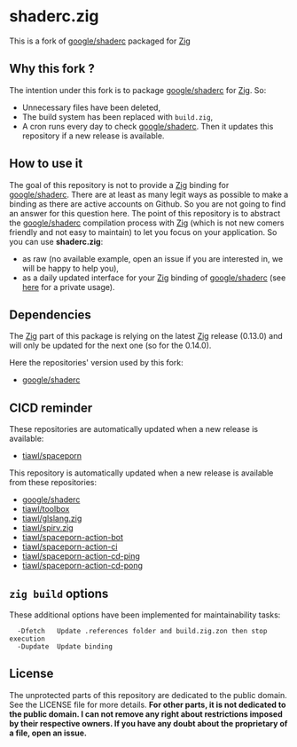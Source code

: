 # shaderc.zig

This is a fork of [google/shaderc][1] packaged for [Zig][2]

## Why this fork ?

The intention under this fork is to package [google/shaderc][1] for [Zig][2]. So:
* Unnecessary files have been deleted,
* The build system has been replaced with `build.zig`,
* A cron runs every day to check [google/shaderc][1]. Then it updates this repository if a new release is available.

## How to use it

The goal of this repository is not to provide a [Zig][2] binding for [google/shaderc][1]. There are at least as many legit ways as possible to make a binding as there are active accounts on Github. So you are not going to find an answer for this question here. The point of this repository is to abstract the [google/shaderc][1] compilation process with [Zig][2] (which is not new comers friendly and not easy to maintain) to let you focus on your application. So you can use **shaderc.zig**:
- as raw (no available example, open an issue if you are interested in, we will be happy to help you),
- as a daily updated interface for your [Zig][2] binding of [google/shaderc][1] (see [here][11] for a private usage).

## Dependencies

The [Zig][2] part of this package is relying on the latest [Zig][2] release (0.13.0) and will only be updated for the next one (so for the 0.14.0).

Here the repositories' version used by this fork:
* [google/shaderc](https://github.com/tiawl/shaderc.zig/blob/trunk/.references/shaderc)

## CICD reminder

These repositories are automatically updated when a new release is available:
* [tiawl/spaceporn][3]

This repository is automatically updated when a new release is available from these repositories:
* [google/shaderc][1]
* [tiawl/toolbox][4]
* [tiawl/glslang.zig][5]
* [tiawl/spirv.zig][6]
* [tiawl/spaceporn-action-bot][7]
* [tiawl/spaceporn-action-ci][8]
* [tiawl/spaceporn-action-cd-ping][9]
* [tiawl/spaceporn-action-cd-pong][10]

## `zig build` options

These additional options have been implemented for maintainability tasks:
```
  -Dfetch   Update .references folder and build.zig.zon then stop execution
  -Dupdate  Update binding
```

## License

The unprotected parts of this repository are dedicated to the public domain. See the LICENSE file for more details.
**For other parts, it is not dedicated to the public domain. I can not remove any right about restrictions imposed by their respective owners. If you have any doubt about the proprietary of a file, open an issue.**

[1]:https://github.com/google/shaderc
[2]:https://github.com/ziglang/zig
[3]:https://github.com/tiawl/spaceporn
[4]:https://github.com/tiawl/toolbox
[5]:https://github.com/tiawl/glslang.zig
[6]:https://github.com/tiawl/spirv.zig
[7]:https://github.com/tiawl/spaceporn-action-bot
[8]:https://github.com/tiawl/spaceporn-action-ci
[9]:https://github.com/tiawl/spaceporn-action-cd-ping
[10]:https://github.com/tiawl/spaceporn-action-cd-pong
[11]:https://github.com/tiawl/spaceporn/blob/trunk/src/compiler/bindings/shaderc/shaderc.zig
